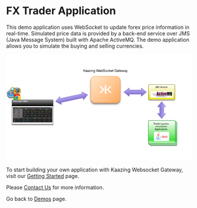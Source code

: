 # FX Trader Application

This demo application uses WebSocket to update forex price information in real-time. Simulated price data is provided by a back-end service over JMS (Java Message System) built with Apache ActiveMQ. The demo application allows you to simulate the buying and selling currencies.

![FX Trader Application demo](Forex.png "FX Trader App Demo")


To start building your own application with Kaazing Websocket Gateway, visit our [Getting Started](https://kaazing.com/getting-started/) page. </br>

Please [Contact Us](https://kaazing.com/contact/) for more information.</br>

Go back to [Demos](http://kaazing.com/products/demos/) page.

